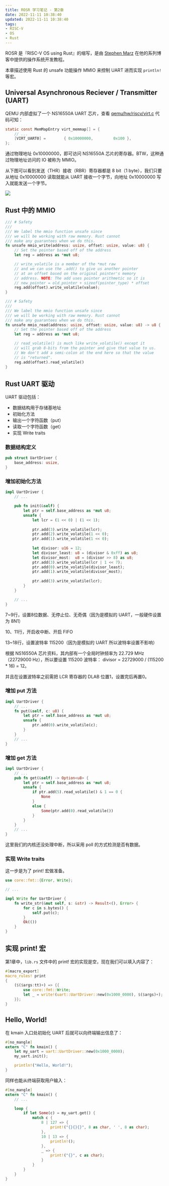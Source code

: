 ```yaml
---
title: ROSR 学习笔记 - 第2章
date: 2022-11-11 10:38:40
updated: 2022-11-11 10:38:40
tags:
- RISC-V
- OS
- Rust
---
```


ROSR 是『RISC-V OS using Rust』的缩写，是由 [Stephen Marz](https://osblog.stephenmarz.com/) 在他的系列博客中提供的操作系统开发教程。

本章描述使用 Rust 的 unsafe 功能操作 MMIO 来控制 UART 进而实现 `println!` 等宏。

<!-- more -->

## Universal Asynchronous Reciever / Transmitter (UART)

QEMU 内部虚拟了一个 NS16550A UART 芯片，查看 [qemu/hw/riscv/virt.c](https://github.com/qemu/qemu/blob/master/hw/riscv/virt.c) 代码可知：

```C
static const MemMapEntry virt_memmap[] = {
    // ...
    [VIRT_UART0] =        { 0x10000000,         0x100 },
};
```

通过物理地址 0x10000000，即可访问 NS16550A 芯片的寄存器。BTW，这种通过物理地址访问的 IO 被称为 MMIO。

从下图可以看到发送（THR）接收（RBR）寄存器都是 8 bit（1 byte），我们只要从地址 0x10000000 读取就能从 UART 接收一个字节，向地址 0x10000000 写入就能发送一个字节。

![](/2022/11/11/ROSR-学习笔记-第2章/ns16550a.png)

## Rust 中的 MMIO

```Rust
/// # Safety
///
/// We label the mmio function unsafe since
/// we will be working with raw memory. Rust cannot
/// make any guarantees when we do this.
fn unsafe mmio_write(address: usize, offset: usize, value: u8) {
    // Set the pointer based off of the address
    let reg = address as *mut u8;

    // write_volatile is a member of the *mut raw
    // and we can use the .add() to give us another pointer
    // at an offset based on the original pointer's memory
    // address. NOTE: The add uses pointer arithmetic so it is
    // new_pointer = old_pointer + sizeof(pointer_type) * offset
    reg.add(offset).write_volatile(value);
}

/// # Safety
///
/// We label the mmio function unsafe since
/// we will be working with raw memory. Rust cannot
/// make any guarantees when we do this.
fn unsafe mmio_read(address: usize, offset: usize, value: u8) -> u8 {
    // Set the pointer based off of the address
    let reg = address as *mut u8;

    // read_volatile() is much like write_volatile() except it
    // will grab 8-bits from the pointer and give that value to us.
    // We don't add a semi-colon at the end here so that the value
    // is "returned".
    reg.add(offset).read_volatile()
}
```
## Rust UART 驱动

UART 驱动包括：

- 数据结构用于存储基地址
- 初始化方法
- 输出一个字符函数（put）
- 读取一个字符函数（get）
- 实现 Write traits

### 数据结构定义

```Rust
pub struct UartDriver {
    base_address: usize,
}
```

### 增加初始化方法

```Rust
impl UartDriver {
    // ...

    pub fn init(&self) {
        let ptr = self.base_address as *mut u8;
        unsafe {
            let lcr = (1 << 0) | (1 << 1);
            
            ptr.add(3).write_volatile(lcr);
            ptr.add(2).write_volatile(1 << 0);
            ptr.add(1).write_volatile(1 << 0);
            
            let divisor: u16 = 12;
            let divisor_least: u8 = (divisor & 0xff) as u8;
            let divisor_most:  u8 = (divisor >> 8) as u8;
            ptr.add(3).write_volatile(lcr | 1 << 7);
            ptr.add(0).write_volatile(divisor_least);
            ptr.add(1).write_volatile(divisor_most);
            
            ptr.add(3).write_volatile(lcr);
        }
    }

    // ...
}
```

7~9行，设置8位数据、无停止位、无奇偶（因为是模拟的 UART，一般硬件设置为 8N1）

10、11行，开启收中断、开启 FIFO

13~18行，设置波特率 115200（因为是模拟的 UART 所以波特率设置不影响）

根据 NS16550A 芯片资料，其内部有一个全局时钟频率为 22.729 MHz（22729000 Hz），所以要设置 115200 波特率： divisor = 22729000 / (115200 * 16) = 12。

并且在设置波特率之前需把 LCR 寄存器的 DLAB 位置1，设置完后再置0。

### 增加 put 方法

```Rust
impl UartDriver {
    // ...
    fn put(&self, c: u8) {
        let ptr = self.base_address as *mut u8;
        unsafe {
            ptr.add(0).write_volatile(c);
        }
    }
    // ...
}
```

### 增加 get 方法

```Rust
impl UartDriver {
    // ...
    pub fn get(&self) -> Option<u8> {
        let ptr = self.base_address as *mut u8;
        unsafe {
            if ptr.add(5).read_volatile() & 1 == 0 {
                None
            }
            else {
                Some(ptr.add(0).read_volatile())
            }
        }
    }
    // ...
}
```

这里我们的内核还没处理中断，所以采用 poll 的方式检测是否有数据。

### 实现 Write traits

这一步是为了 print! 宏做准备。

```Rust
use core::fmt::{Error, Write};

// ...

impl Write for UartDriver {
    fn write_str(&mut self, s: &str) -> Result<(), Error> {
        for c in s.bytes() {
            self.put(c);
        }
        Ok(())
    }
}
```

## 实现 print! 宏

第1章中，`lib.rs` 文件中的 print! 宏的实现是空，现在我们可以填入内容了：

```Rust
#[macro_export]
macro_rules! print
{
    ($($args:tt)+) => {{
        use core::fmt::Write;
        let _ = write!(uart::UartDriver::new(0x1000_0000), $($args)+);
    }};
}
```

## Hello, World!

在 kmain 入口处初始化 UART 后就可以向终端输出信息了：

```Rust
#[no_mangle]
extern "C" fn kmain() {
    let my_uart = uart::UartDriver::new(0x1000_0000);
    my_uart.init();

    println!("Hello, World!");
}
```

同样也能从终端获取用户输入：

```Rust
#[no_mangle]
extern "C" fn kmain() {
    // ...

    loop {
        if let Some(c) = my_uart.get() {
            match c {
                8 | 127 => {
                    print!("{}{}{}", 8 as char, ' ', 8 as char);
                },
                10 | 13 => {
                    println!();
                },
                _ => {
                    print!("{}", c as char);
                }
            }
        }
    }
}
```

